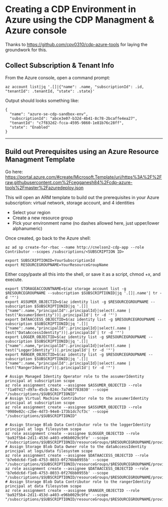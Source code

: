 # Creating a CDP Environment in Azure using the CDP Managment & Azure console

Thanks to https://github.com/cpv0310/cdp-azure-tools for laying the groundwork for this.


## Collect Subscription & Tenant Info

From the Azure console, open a command prompt:
>
`az account list|jq '.[]|{"name": .name, "subscriptionId": .id, "tenantId": .tenantId, "state": .state}'`

Output should looks something like:
>>
```
{
  "name": "azure-se-cdp-sandbox-env",
  "subscriptionId": "abce3e07-b32d-4b41-8c78-2bcaffe4ea27",
  "tenantId": "c7f832d2-fcca-4595-9860-1e81b76c28ff",
  "state": "Enabled"
}
```

---

## Build out Prerequisites using an Azure Resource Managment Template

Go here:
https://portal.azure.com/#create/Microsoft.Template/uri/https%3A%2F%2Fraw.githubusercontent.com%2Fcegganesh84%2Fcdp-azure-tools%2Fmaster%2Fazuredeploy.json

This will open an ARM template to build out the prerequisites in your Azure subscription:  virtual network, storage account, and 4 identities

* Select your region
* Create a new resource group
* Pick your environment name (no dashes allowed here, just upper/lower alphanumeric)

Once created, go back to the Azure shell:

`az ad sp create-for-rbac --name http://cnelson2-cdp-app --role Contributor --scopes /subscriptions/<SUBSCRIPTION ID>`

>>
```
export SUBSCRIPTIONID=YourSubscriptionId
export RESOURCEGROUPNAME=YourResourceGroupName
```

Either copy/paste all this into the shell, or save it as a script, chmod +x, and execute.   
```
export STORAGEACCOUNTNAME=$(az storage account list -g $RESOURCEGROUPNAME --subscription $SUBSCRIPTIONID|jq '.[]|.name'| tr -d '"')
export ASSUMER_OBJECTID=$(az identity list -g $RESOURCEGROUPNAME --subscription $SUBSCRIPTIONID|jq '.[]|{"name":.name,"principalId":.principalId}|select(.name | test("AssumerIdentity"))|.principalId'| tr -d '"')
export DATAACCESS_OBJECTID=$(az identity list -g $RESOURCEGROUPNAME --subscription $SUBSCRIPTIONID|jq '.[]|{"name":.name,"principalId":.principalId}|select(.name | test("DataAccessIdentity"))|.principalId'| tr -d '"')
export LOGGER_OBJECTID=$(az identity list -g $RESOURCEGROUPNAME --subscription $SUBSCRIPTIONID|jq '.[]|{"name":.name,"principalId":.principalId}|select(.name | test("LoggerIdentity"))|.principalId'| tr -d '"')
export RANGER_OBJECTID=$(az identity list -g $RESOURCEGROUPNAME --subscription $SUBSCRIPTIONID|jq '.[]|{"name":.name,"principalId":.principalId}|select(.name | test("RangerIdentity"))|.principalId'| tr -d '"')

# Assign Managed Identity Operator role to the assumerIdentity principal at subscription scope
az role assignment create --assignee $ASSUMER_OBJECTID --role 'f1a07417-d97a-45cb-824c-7a7467783830' --scope "/subscriptions/$SUBSCRIPTIONID"
# Assign Virtual Machine Contributor role to the assumerIdentity principal at subscription scope
az role assignment create --assignee $ASSUMER_OBJECTID --role '9980e02c-c2be-4d73-94e8-173b1dc7cf3c' --scope "/subscriptions/$SUBSCRIPTIONID"

# Assign Storage Blob Data Contributor role to the loggerIdentity principal at logs filesystem scope
az role assignment create --assignee $LOGGER_OBJECTID --role 'ba92f5b4-2d11-453d-a403-e96b0029c9fe' --scope "/subscriptions/$SUBSCRIPTIONID/resourceGroups/$RESOURCEGROUPNAME/providers/Microsoft.Storage/storageAccounts/$STORAGEACCOUNTNAME/blobServices/default/containers/logs"
# Assign Storage Blob Data Owner role to the dataAccessIdentity principal at logs/data filesystem scope
az role assignment create --assignee $DATAACCESS_OBJECTID --role 'b7e6dc6d-f1e8-4753-8033-0f276bb0955b' --scope "/subscriptions/$SUBSCRIPTIONID/resourceGroups/$RESOURCEGROUPNAME/providers/Microsoft.Storage/storageAccounts/$STORAGEACCOUNTNAME/blobServices/default/containers/data"
az role assignment create --assignee $DATAACCESS_OBJECTID --role 'b7e6dc6d-f1e8-4753-8033-0f276bb0955b' --scope "/subscriptions/$SUBSCRIPTIONID/resourceGroups/$RESOURCEGROUPNAME/providers/Microsoft.Storage/storageAccounts/$STORAGEACCOUNTNAME/blobServices/default/containers/logs"
# Assign Storage Blob Data Contributor role to the rangerIdentity principal at data filesystem scope
az role assignment create --assignee $RANGER_OBJECTID --role 'ba92f5b4-2d11-453d-a403-e96b0029c9fe' --scope "/subscriptions/$SUBSCRIPTIONID/resourceGroups/$RESOURCEGROUPNAME/providers/Microsoft.Storage/storageAccounts/$STORAGEACCOUNTNAME/blobServices/default/containers/data"
```

